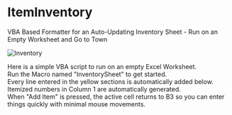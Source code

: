 # ItemInventory
VBA Based Formatter for an Auto-Updating Inventory Sheet - Run on an Empty Worksheet and Go to Town

![Inventory](https://user-images.githubusercontent.com/14188580/111051536-647e9c00-8419-11eb-8df9-1072f7f9c20a.PNG)

Here is a simple VBA script to run on an empty Excel Worksheet.<br/>
Run the Macro named "InventorySheet" to get started.<br/>
Every line entered in the yellow sections is automatically added below. Itemized numbers in Column 1 are automatically generated.<br/>
When "Add Item" is pressed, the active cell returns to B3 so you can enter things quickly with minimal mouse movements.
